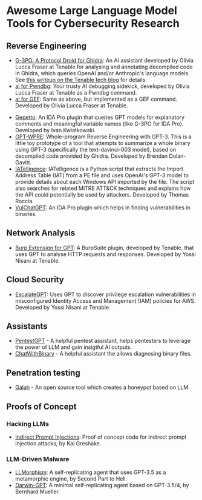 # Awesome Large Language Model Tools for Cybersecurity Research

## Reverse Engineering

<!-- should we have a "### Developed by Tenable" subsection here? -->

- [G-3PO: A Protocol Droid for Ghidra](https://github.com/tenable/ghidra_tools/tree/main/g3po): An AI assistant developed by Olivia Lucca Fraser at Tenable for analysing and annotating decompiled code in Ghidra, which queries OpenAI and/or Anthropic's language models. See [this writeup on the Tenable tech blog](https://medium.com/tenable-techblog/g-3po-a-protocol-droid-for-ghidra-4b46fa72f1ff) for details.
- [ai for Pwndbg](https://github.com/tenable/pwndbg/blob/dev/pwndbg/commands/ai.py): Your trusty AI debugging sidekick, developed by Olivia Lucca Fraser at Tenable as a Pwndbg command.
- [ai for GEF](https://github.com/tenable/gef-extras): Same as above, but implemented as a GEF command. Developed by Olivia Lucca Fraser at Tenable.

<!-- Not by Tenable -->

- [Gepetto](https://github.com/JusticeRage/Gepetto): An IDA Pro plugin that queries GPT models for explanatory comments and meaningful variable names (like G-3PO for IDA Pro). Developed by Ivan Kwiatkowski.
- [GPT-WPRE](https://github.com/moyix/gpt-wpre): Whole-program Reverse Engineering with GPT-3. This is a little toy prototype of a tool that attempts to summarize a whole binary using GPT-3 (specifically the text-davinci-003 model), based on decompiled code provided by Ghidra. Developed by Brendan Dolan-Gavitt.
- [IATelligence](https://github.com/fr0gger/IATelligence): IATelligence is a Python script that extracts the Import Address Table (IAT) from a PE file and uses OpenAI's GPT-3 model to provide details about each Windows API imported by the file. The script also searches for related MITRE ATT&CK techniques and explains how the API could potentially be used by attackers. Developed by Thomas Roccia.
- [VulChatGPT](https://github.com/ke0z/vulchatgpt): An IDA Pro plugin which helps in finding vulnerabilities in binaries.

## Network Analysis

- [Burp Extension for GPT](https://github.com/tenable/Burp-extension-for-GPT): A BurpSuite plugin, developed by Tenable, that uses GPT to analyse HTTP requests and responses. Developed by Yossi Nisani at Tenable.

## Cloud Security

- [EscalateGPT](https://github.com/Tenable/EscalateGPT): Uses GPT to discover privilege escalation vulnerabilities in misconfigured Identity Access and Management (IAM) policies for AWS. Developed by Yossi Nisani at Tenable.

## Assistants

- [PentestGPT](https://github.com/GreyDGL/PentestGPT) - A helpful pentest assistant, helps pentesters to leverage the power of LLM and gain insigtful AI outputs.
- [ChatWithBinary](https://github.com/retr0reg/ChatWithBinary) - A helpful assistant the allows diagnosing binary files.

## Penetration testing

- [Galah](https://github.com/0x4D31/galah) - An open source tool which creates a honeypot based on LLM.


## Proofs of Concept

### Hacking LLMs

- [Indirect Prompt Injections](https://github.com/greshake/llm-security): Proof of concept code for indirect prompt injection attacks, by Kai Greshake.

### LLM-Driven Malware

- [LLMorphism](https://github.com/SPTHvx/SPTH/tree/master/viruses/files/LLMorphism): A self-replicating agent that uses GPT-3.5 as a metamorphic engine, by Second Part to Hell.
- [Darwin-GPT](https://github.com/muellerberndt/darwin-gpt): A minimal self-replicating agent based on GPT-3.5/4, by Bernhard Mueller.

